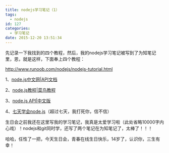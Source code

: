 ```yaml
---
title: nodejs学习笔记（1）
tags:
  - nodejs
id: 127
categories:
  - 学习笔记
date: 2015-12-20 13:51:34
---
```


先记录一下我找到的四个教程，然后，我的nodejs学习笔记被写到了为知笔记里，恩，就是这样，下面奉上四个教程：

http://www.runoob.com/nodejs/nodejs-tutorial.html

<!--more-->
1、[node.js中文网|API文档](http://nodejs.cn/api/)

2、[node.js教程|菜鸟教程](http://www.runoob.com/nodejs/nodejs-tutorial.html)

3、[node.js API|中文版](http://nodeapi.ucdok.com/#/api/)

4、[七天学会node.js](https://nqdeng.github.io/7-days-nodejs/)（超过七天，我打死你，信不信）

生日会之前我还在这里写我的学习笔记，我真是太爱学习啦（此处省略10000字内心戏）！nodejs和git同时学，还写了两个笔记在为知笔记了，太棒了！！！

哈哈，任性了一把，今天生日会，青春在线生日快乐，14岁了，认识你，三生有幸！
